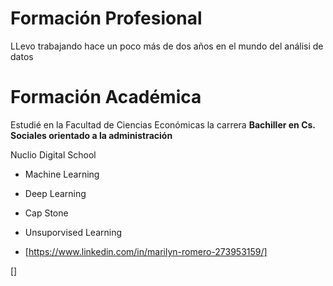 # Formación Profesional
LLevo trabajando hace un poco más de dos años en el mundo del análisi de datos

# Formación Académica

Estudié en la Facultad de Ciencias Económicas la carrera **Bachiller en Cs. Sociales orientado  a la administración**

Nuclio Digital School 

- Machine Learning
- Deep Learning
- Cap Stone
- Unsuporvised Learning

- [https://www.linkedin.com/in/marilyn-romero-273953159/]

[]

